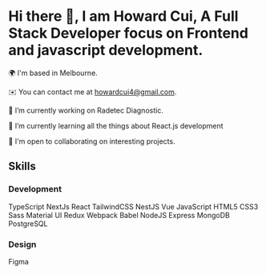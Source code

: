 # Hi there 👋, I am Howard Cui, A Full Stack Developer focus on Frontend and javascript development.

<!--
**Howard-Cui/Howard-Cui** is a ✨ _special_ ✨ repository because its `README.md` (this file) appears on your GitHub profile.

Here are some ideas to get you started:

- 🔭 I’m currently working on ...
- 🌱 I’m currently learning ...
- 👯 I’m looking to collaborate on ...
- 🤔 I’m looking for help with ...
- 💬 Ask me about ...
- 📫 How to reach me: ...
- 😄 Pronouns: ...
- ⚡ Fun fact: ...
-->
🌍 I'm based in Melbourne.

✉️ You can contact me at howardcui4@gmail.com.

🔭 I’m currently working on Radetec Diagnostic.

🌱 I’m currently learning all the things about React.js development

🤝 I'm open to collaborating on interesting projects.

## Skills
### Development
TypeScript NextJs React TailwindCSS NestJS Vue JavaScript HTML5 CSS3 Sass Material UI Redux Webpack Babel NodeJS Express MongoDB PostgreSQL

### Design
Figma



